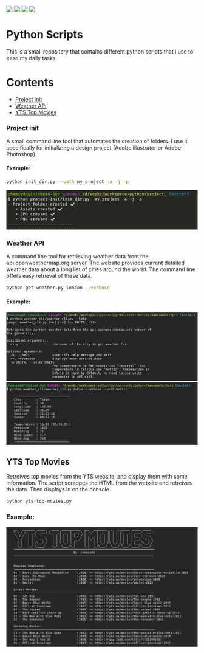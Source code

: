 ![](https://img.shields.io/badge/author-chemsedd-%23c10000)
![](https://img.shields.io/github/issues/chemsedd/python-scripts)
![](https://img.shields.io/github/forks/chemsedd/python-scripts)
![](https://img.shields.io/github/stars/chemsedd/python-scripts)

# Python Scripts

This is a small repositery that contains different python scripts that i use to ease my daily tasks.

# Contents

- [Project init](https://github.com/chemsedd/python-scripts/tree/master/project-init)
- [Weather API](https://github.com/chemsedd/python-scripts/tree/master/weather-api)
- [YTS Top Movies](https://github.com/chemsedd/python-scripts/tree/master/yts-top-movies)

### Project init
A small command line tool that automates the creation of folders. I use it specifically for initializing a design project (Adobe illustrator or Adobe Photoshop).

#### Example:
```bash
python init_dir.py --path my_project -a -j -p
```
![Project init script](screenshots/project-init.jpg)


### Weather API
A command line tool for retrieving weather data from the api.openweathermap.org server. The website provides current detailed weather data about a long list of cities around the world. The command line offers easy retrieval of these data.

```bash
python get-weather.py london --verbose
```

#### Example:
![weather-cli-help](screenshots/weather_cli_help.jpg)
![weather-cli-example](screenshots/weather_cli_example.jpg)


## YTS Top Movies
Retreives top movies from the YTS website, and display them with some information. The script scrappes the HTML from the website and retreives the data. Then displays in on the console.

```bash
python yts-top-movies.py
```

### Example:
![YTS TOP MOVIES](screenshot/../screenshots/yts-top-movies.jpg)
